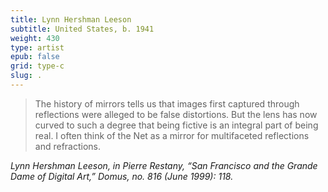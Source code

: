 ```yaml
---
title: Lynn Hershman Leeson
subtitle: United States, b. 1941
weight: 430
type: artist
epub: false
grid: type-c
slug: .
---
```

>The history of mirrors tells us that images first captured through reflections were alleged to be false distortions. But the lens has now curved to such a degree that being fictive is an integral part of being real. I often think of the Net as a mirror for multifaceted reflections and refractions.

<cite>Lynn Hershman Leeson, in Pierre Restany, “San Francisco and the Grande Dame of Digital Art,” *Domus, no.* 816 (June 1999): 118.</cite>
